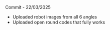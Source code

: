 Commit - 22/03/2025

- Uploaded robot images from all 6 angles
- Uploaded open round codes that fully works
